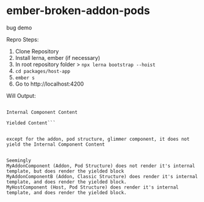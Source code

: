 # ember-broken-addon-pods
bug demo

Repro Steps:
1. Clone Repository
2. Install lerna, ember (if necessary)
3. In root repository folder > `npx lerna bootstrap --hoist`
4. `cd packages/host-app`
5. `ember s`
6. Go to http://localhost:4200

Will Output:

```##{Component Description}

Internal Component Content

Yielded Content```


except for the addon, pod structure, glimmer component, it does not yield the Internal Component Content


Seemingly
MyAddonComponent (Addon, Pod Structure) does not render it's internal template, but does render the yielded block
MyAddonComponentB (Addon, Classic Structure) does render it's internal template, and does render the yielded block.
MyHostComponent (Host, Pod Structure) does render it's internal template, and does render the yielded block.
